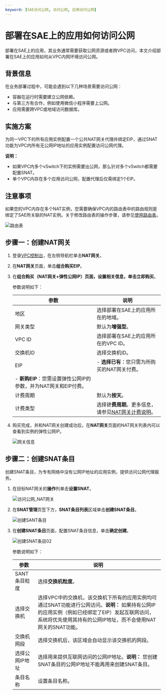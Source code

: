 ```yaml
---
keyword: [SAE访问公网, 访问公网, 应用访问公网]
---
```


# 部署在SAE上的应用如何访问公网

部署在SAE上的应用，其业务通常需要获取公网资源或者跨VPC访问，本文介绍部署在SAE上的应用如何从VPC内网环境访问公网。

## 背景信息

在业务部署过程中，可能会遇到以下几种场景需要访问公网：

-   容器在运行时需要建立公网依赖。
-   与第三方有合作，例如使用微信小程序需要上公网。
-   应用需要跨VPC或地域访问数据库。

## 实施方案

为同一VPC下的所有应用实例配置一个公共NAT网关代理并绑定EIP，通过SNAT功能为VPC内所有无公网IP地址的应用实例配置访问公网代理。

**说明：**

-   如果VPC内多个vSwitch下的实例需要出公网，那么针对多个vSwitch都需要配置SNAT。
-   单个VPC内存在多个应用访问公网，配置代理后仅需绑定1个EIP。

## 注意事项

如果您的VPC内存在多个NAT实例，您需要确保VPC内的路由表中的路由规则是绑定了SAE所关联的NAT实例。关于修改路由表的操作步骤，请参见[使用路由表](/cn.zh-CN/网络连接/路由策略/使用路由表.md)。

![路由表](https://static-aliyun-doc.oss-accelerate.aliyuncs.com/assets/img/zh-CN/4169501161/p226753.png)

## 步骤一：创建NAT网关

1.  登录[VPC控制台](https://vpc.console.aliyun.com)，在左侧导航栏单击**NAT网关**。

2.  在**NAT网关**页面，单击**组合购买EIP**。

3.  在**组合购买（NAT网关+弹性公网IP）**页面，设置相关信息，单击**立即购买**。

    参数说明如下：

    |参数|说明|
    |--|--|
    |地区|选择部署在SAE上的应用所在的地域。|
    |网关类型|默认为**增强型**。|
    |VPC ID|选择部署在SAE上的应用所在的VPC ID。|
    |交换机ID|选择交换机ID。|
    |EIP|    -   **选择已有**：您只需为所购买的NAT网关付费。
    -   **新购EIP**：您需设置弹性公网IP的参数，并为NAT网关和EIP付费。 |
    |计费周期|默认为**按天**。|
    |计费类型|选择**计费周期**。更多信息，请参见[NAT网关计费说明](/cn.zh-CN/购买指南/NAT网关计费说明.md)。|

4.  购买完成，并和NAT网关创建成功后，在**NAT网关**页面的NAT网关列表内可以查看到实例的弹性公网IP。

    ![网关信息](https://static-aliyun-doc.oss-accelerate.aliyuncs.com/assets/img/zh-CN/6698501161/p96426.png)


## 步骤二：创建SNAT条目

创建SNAT条目，为专有网络中没有公网IP地址的应用实例，提供访问公网代理服务。

1.  在目标NAT网关的**操作**列单击**设置SNAT**。

    ![访问公网_NAT网关](https://static-aliyun-doc.oss-accelerate.aliyuncs.com/assets/img/zh-CN/6698501161/p96430.png)

2.  在**SNAT管理**页签下方，**SNAT条目列表**区域单击**创建SNAT条目**。

    ![创建SANT条目](https://static-aliyun-doc.oss-accelerate.aliyuncs.com/assets/img/zh-CN/6698501161/p226746.png)

3.  在**创建SNAT条目**页面，配置SNAT条目信息，单击**确定创建**。

    ![创建SNAT条目02](https://static-aliyun-doc.oss-accelerate.aliyuncs.com/assets/img/zh-CN/6698501161/p57245.png)

    参数说明如下：

    |参数|说明|
    |--|--|
    |SANT条目粒度|选择**交换机粒度**。|
    |选择交换机|选择VPC中的交换机，该交换机下所有的应用实例均可通过SNAT功能进行公网访问。**说明：** 如果持有公网IP的应用实例（例如已经绑定了EIP）发起互联网访问，系统将优先使用其持有的公网IP地址，而不会使用NAT网关的SNAT功能。 |
    |交换机网段|选择交换机后，该区域会自动显示该交换机的网段。|
    |选择公网IP地址|选择用来提供互联网访问的公网IP地址。**说明：** 您创建SNAT条目的公网IP地址不能再用来创建SNAT条目。 |
    |条目名称|设置条目名称。|


